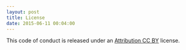 ```yaml
---
layout: post
title: License
date: 2015-06-11 00:04:00
---
```


This code of conduct is released under an [Attribution CC BY](https://creativecommons.org/licenses/by/4.0/) license. 
